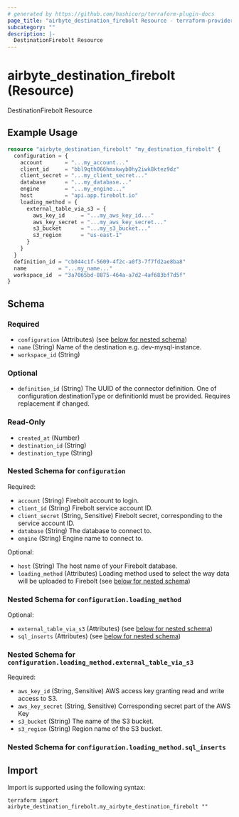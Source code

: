 ```yaml
---
# generated by https://github.com/hashicorp/terraform-plugin-docs
page_title: "airbyte_destination_firebolt Resource - terraform-provider-airbyte"
subcategory: ""
description: |-
  DestinationFirebolt Resource
---
```


# airbyte_destination_firebolt (Resource)

DestinationFirebolt Resource

## Example Usage

```terraform
resource "airbyte_destination_firebolt" "my_destination_firebolt" {
  configuration = {
    account       = "...my_account..."
    client_id     = "bbl9qth066hmxkwyb0hy2iwk8ktez9dz"
    client_secret = "...my_client_secret..."
    database      = "...my_database..."
    engine        = "...my_engine..."
    host          = "api.app.firebolt.io"
    loading_method = {
      external_table_via_s3 = {
        aws_key_id     = "...my_aws_key_id..."
        aws_key_secret = "...my_aws_key_secret..."
        s3_bucket      = "...my_s3_bucket..."
        s3_region      = "us-east-1"
      }
    }
  }
  definition_id = "cb044c1f-5609-4f2c-a0f3-7f7fd2ae8ba8"
  name          = "...my_name..."
  workspace_id  = "3a7065bd-8875-464a-a7d2-4af683bf7d5f"
}
```

<!-- schema generated by tfplugindocs -->
## Schema

### Required

- `configuration` (Attributes) (see [below for nested schema](#nestedatt--configuration))
- `name` (String) Name of the destination e.g. dev-mysql-instance.
- `workspace_id` (String)

### Optional

- `definition_id` (String) The UUID of the connector definition. One of configuration.destinationType or definitionId must be provided. Requires replacement if changed.

### Read-Only

- `created_at` (Number)
- `destination_id` (String)
- `destination_type` (String)

<a id="nestedatt--configuration"></a>
### Nested Schema for `configuration`

Required:

- `account` (String) Firebolt account to login.
- `client_id` (String) Firebolt service account ID.
- `client_secret` (String, Sensitive) Firebolt secret, corresponding to the service account ID.
- `database` (String) The database to connect to.
- `engine` (String) Engine name to connect to.

Optional:

- `host` (String) The host name of your Firebolt database.
- `loading_method` (Attributes) Loading method used to select the way data will be uploaded to Firebolt (see [below for nested schema](#nestedatt--configuration--loading_method))

<a id="nestedatt--configuration--loading_method"></a>
### Nested Schema for `configuration.loading_method`

Optional:

- `external_table_via_s3` (Attributes) (see [below for nested schema](#nestedatt--configuration--loading_method--external_table_via_s3))
- `sql_inserts` (Attributes) (see [below for nested schema](#nestedatt--configuration--loading_method--sql_inserts))

<a id="nestedatt--configuration--loading_method--external_table_via_s3"></a>
### Nested Schema for `configuration.loading_method.external_table_via_s3`

Required:

- `aws_key_id` (String, Sensitive) AWS access key granting read and write access to S3.
- `aws_key_secret` (String, Sensitive) Corresponding secret part of the AWS Key
- `s3_bucket` (String) The name of the S3 bucket.
- `s3_region` (String) Region name of the S3 bucket.


<a id="nestedatt--configuration--loading_method--sql_inserts"></a>
### Nested Schema for `configuration.loading_method.sql_inserts`

## Import

Import is supported using the following syntax:

```shell
terraform import airbyte_destination_firebolt.my_airbyte_destination_firebolt ""
```

